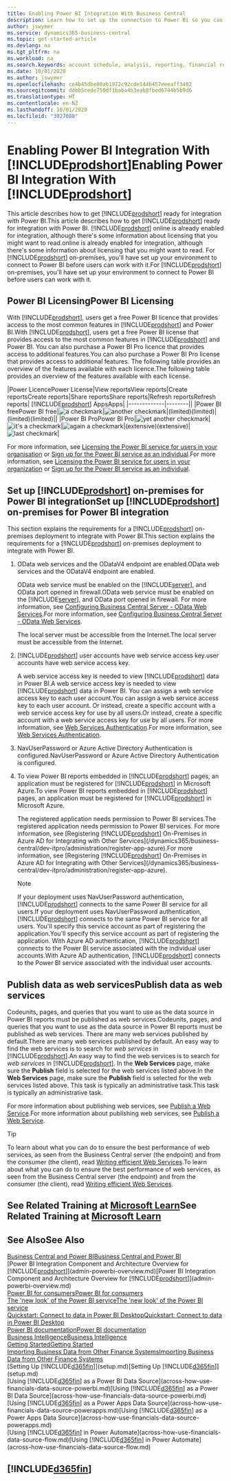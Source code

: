 ```yaml
---
title: Enabling Power BI Integration With Business Central
description: Learn how to set up the connection to Power Bi so you can get insights, business intelligence, and KPIs from your Business Central data with the Business Central apps for Power BI.
author: jswymer
ms.service: dynamics365-business-central
ms.topic: get-started-article
ms.devlang: na
ms.tgt_pltfrm: na
ms.workload: na
ms.search.keywords: account schedule, analysis, reporting, financial report, business intelligence, KPI
ms.date: 10/01/2020
ms.author: jswymer
ms.openlocfilehash: ce4b45dbe80ab1972c92cde144b457eeeaff3402
ms.sourcegitcommit: ddbb5cede750df1baba4b3eab8fbed6744b5b9d6
ms.translationtype: HT
ms.contentlocale: en-NZ
ms.lasthandoff: 10/01/2020
ms.locfileid: "3927088"
---
```

# <a name="enabling-power-bi-integration-with-prodshort"></a><span data-ttu-id="9f812-103">Enabling Power BI Integration With [!INCLUDE[prodshort](includes/prodshort.md)]</span><span class="sxs-lookup"><span data-stu-id="9f812-103">Enabling Power BI Integration With [!INCLUDE[prodshort](includes/prodshort.md)]</span></span>

<span data-ttu-id="9f812-104">This article describes how to get [!INCLUDE[prodshort](includes/prodshort.md)] ready for integration with Power BI.</span><span class="sxs-lookup"><span data-stu-id="9f812-104">This article describes how to get [!INCLUDE[prodshort](includes/prodshort.md)] ready for integration with Power BI.</span></span> [!INCLUDE[prodshort](includes/prodshort.md)] <span data-ttu-id="9f812-105">online is already enabled for integration, although there's some information about licensing that you might want to read.</span><span class="sxs-lookup"><span data-stu-id="9f812-105">online is already enabled for integration, although there's some information about licensing that you might want to read.</span></span> <span data-ttu-id="9f812-106">For [!INCLUDE[prodshort](includes/prodshort.md)] on-premises, you'll have set up your environment to connect to Power BI before users can work with it.</span><span class="sxs-lookup"><span data-stu-id="9f812-106">For [!INCLUDE[prodshort](includes/prodshort.md)] on-premises, you'll have set up your environment to connect to Power BI before users can work with it.</span></span>

## <a name="power-bi-licensing"></a><a name="license"></a><span data-ttu-id="9f812-107">Power BI Licensing</span><span class="sxs-lookup"><span data-stu-id="9f812-107">Power BI Licensing</span></span>

<span data-ttu-id="9f812-108">With [!INCLUDE[prodshort](includes/prodshort.md)], users get a free Power BI licence that provides access to the most common features in [!INCLUDE[prodshort](includes/prodshort.md)] and Power BI.</span><span class="sxs-lookup"><span data-stu-id="9f812-108">With [!INCLUDE[prodshort](includes/prodshort.md)], users get a free Power BI license that provides access to the most common features in [!INCLUDE[prodshort](includes/prodshort.md)] and Power BI.</span></span> <span data-ttu-id="9f812-109">You can also purchase a Power BI Pro licence that provides access to additional features.</span><span class="sxs-lookup"><span data-stu-id="9f812-109">You can also purchase a Power BI Pro license that provides access to additional features.</span></span> <span data-ttu-id="9f812-110">The following table provides an overview of the features available with each licence.</span><span class="sxs-lookup"><span data-stu-id="9f812-110">The following table provides an overview of the features available with each license.</span></span>

|<span data-ttu-id="9f812-111">Power Licence</span><span class="sxs-lookup"><span data-stu-id="9f812-111">Power License</span></span>|<span data-ttu-id="9f812-112">View reports</span><span class="sxs-lookup"><span data-stu-id="9f812-112">View reports</span></span>|<span data-ttu-id="9f812-113">Create reports</span><span class="sxs-lookup"><span data-stu-id="9f812-113">Create reports</span></span>|<span data-ttu-id="9f812-114">Share reports</span><span class="sxs-lookup"><span data-stu-id="9f812-114">Share reports</span></span>|<span data-ttu-id="9f812-115">Refresh reports</span><span class="sxs-lookup"><span data-stu-id="9f812-115">Refresh reports</span></span>| [!INCLUDE[prodshort](includes/prodshort.md)] <span data-ttu-id="9f812-116">Apps</span><span class="sxs-lookup"><span data-stu-id="9f812-116">Apps</span></span>|
|-------------|--------||
|<span data-ttu-id="9f812-117">Power BI free</span><span class="sxs-lookup"><span data-stu-id="9f812-117">Power BI free</span></span>|![a checkmark](media/check.png)|![another checkmark](media/check.png)|<span data-ttu-id="9f812-120">(limited)</span><span class="sxs-lookup"><span data-stu-id="9f812-120">(limited)</span></span>|<span data-ttu-id="9f812-121">(limited)</span><span class="sxs-lookup"><span data-stu-id="9f812-121">(limited)</span></span>||
|<span data-ttu-id="9f812-122">Power BI Pro</span><span class="sxs-lookup"><span data-stu-id="9f812-122">Power BI Pro</span></span>|![yet another checkmark](media/check.png)|![it's a checkmark](media/check.png)|![again a checkmark](media/check.png)|<span data-ttu-id="9f812-126">(extensive)</span><span class="sxs-lookup"><span data-stu-id="9f812-126">(extensive)</span></span>|![last checkmark](media/check.png)|

<span data-ttu-id="9f812-128">For more information, see [Licensing the Power BI service for users in your organisation](/power-bi/admin/service-admin-licensing-organization) or [Sign up for the Power BI service as an individual](/power-bi/fundamentals/service-self-service-signup-for-power-bi).</span><span class="sxs-lookup"><span data-stu-id="9f812-128">For more information, see [Licensing the Power BI service for users in your organization](/power-bi/admin/service-admin-licensing-organization) or [Sign up for the Power BI service as an individual](/power-bi/fundamentals/service-self-service-signup-for-power-bi).</span></span>

## <a name="set-up-prodshort-on-premises-for-power-bi-integration"></a><a name="setup"></a><span data-ttu-id="9f812-129">Set up [!INCLUDE[prodshort](includes/prodshort.md)] on-premises for Power BI integration</span><span class="sxs-lookup"><span data-stu-id="9f812-129">Set up [!INCLUDE[prodshort](includes/prodshort.md)] on-premises for Power BI integration</span></span>

<span data-ttu-id="9f812-130">This section explains the requirements for a [!INCLUDE[prodshort](includes/prodshort.md)] on-premises deployment to integrate with Power BI.</span><span class="sxs-lookup"><span data-stu-id="9f812-130">This section explains the requirements for a [!INCLUDE[prodshort](includes/prodshort.md)] on-premises deployment to integrate with Power BI.</span></span>

1. <span data-ttu-id="9f812-131">OData web services and the ODataV4 endpoint are enabled.</span><span class="sxs-lookup"><span data-stu-id="9f812-131">OData web services and the ODataV4 endpoint are enabled.</span></span>

    <span data-ttu-id="9f812-132">OData web service must be enabled on the [!INCLUDE[server](includes/server.md)], and OData port opened in firewall.</span><span class="sxs-lookup"><span data-stu-id="9f812-132">OData web service must be enabled on the [!INCLUDE[server](includes/server.md)], and OData port opened in firewall.</span></span> <span data-ttu-id="9f812-133">For more information, see [Configuring Business Central Server - OData Web Services](/dynamics365/business-central/dev-itpro/administration/configure-server-instance#ODataServices).</span><span class="sxs-lookup"><span data-stu-id="9f812-133">For more information, see [Configuring Business Central Server - OData Web Services](/dynamics365/business-central/dev-itpro/administration/configure-server-instance#ODataServices).</span></span>
    
    <span data-ttu-id="9f812-134">The local server must be accessible from the Internet.</span><span class="sxs-lookup"><span data-stu-id="9f812-134">The local server must be accessible from the Internet.</span></span>

2. [!INCLUDE[prodshort](includes/prodshort.md)] <span data-ttu-id="9f812-135">user accounts have web service access key.</span><span class="sxs-lookup"><span data-stu-id="9f812-135">user accounts have web service access key.</span></span>

    <span data-ttu-id="9f812-136">A web service access key is needed to view [!INCLUDE[prodshort](includes/prodshort.md)] data in Power BI.</span><span class="sxs-lookup"><span data-stu-id="9f812-136">A web service access key is needed to view [!INCLUDE[prodshort](includes/prodshort.md)] data in Power BI.</span></span> <span data-ttu-id="9f812-137">You can assign a web service access key to each user account.</span><span class="sxs-lookup"><span data-stu-id="9f812-137">You can assign a web service access key to each user account.</span></span> <span data-ttu-id="9f812-138">Or instead, create a specific account with a web service access key for use by all users.</span><span class="sxs-lookup"><span data-stu-id="9f812-138">Or instead, create a specific account with a web service access key for use by all users.</span></span> <span data-ttu-id="9f812-139">For more information, see [Web Services Authentication](/dynamics365/business-central/dev-itpro/webservices/web-services-authentication#generate-a-web-service-access-key).</span><span class="sxs-lookup"><span data-stu-id="9f812-139">For more information, see [Web Services Authentication](/dynamics365/business-central/dev-itpro/webservices/web-services-authentication#generate-a-web-service-access-key).</span></span>

3. <span data-ttu-id="9f812-140">NavUserPassword or Azure Active Directory Authentication is configured.</span><span class="sxs-lookup"><span data-stu-id="9f812-140">NavUserPassword or Azure Active Directory Authentication is configured.</span></span>

4. <span data-ttu-id="9f812-141">To view Power BI reports embedded in [!INCLUDE[prodshort](includes/prodshort.md)] pages, an application must be registered for [!INCLUDE[prodshort](includes/prodshort.md)] in Microsoft Azure.</span><span class="sxs-lookup"><span data-stu-id="9f812-141">To view Power BI reports embedded in [!INCLUDE[prodshort](includes/prodshort.md)] pages, an application must be registered for [!INCLUDE[prodshort](includes/prodshort.md)] in Microsoft Azure.</span></span>

    <span data-ttu-id="9f812-142">The registered application needs permission to Power BI services.</span><span class="sxs-lookup"><span data-stu-id="9f812-142">The registered application needs permission to Power BI services.</span></span> <span data-ttu-id="9f812-143">For more information, see [Registering [!INCLUDE[prodshort](includes/prodshort.md)] On-Premises in Azure AD for Integrating with Other Services](/dynamics365/business-central/dev-itpro/administration/register-app-azure).</span><span class="sxs-lookup"><span data-stu-id="9f812-143">For more information, see [Registering [!INCLUDE[prodshort](includes/prodshort.md)] On-Premises in Azure AD for Integrating with Other Services](/dynamics365/business-central/dev-itpro/administration/register-app-azure).</span></span>

    > [!NOTE]
    > <span data-ttu-id="9f812-144">If your deployment uses NavUserPassword authentication, [!INCLUDE[prodshort](includes/prodshort.md)] connects to the same Power BI service for all users.</span><span class="sxs-lookup"><span data-stu-id="9f812-144">If your deployment uses NavUserPassword authentication, [!INCLUDE[prodshort](includes/prodshort.md)] connects to the same Power BI service for all users.</span></span> <span data-ttu-id="9f812-145">You'll specify this service account as part of registering the application.</span><span class="sxs-lookup"><span data-stu-id="9f812-145">You'll specify this service account as part of registering the application.</span></span> <span data-ttu-id="9f812-146">With Azure AD authentication, [!INCLUDE[prodshort](includes/prodshort.md)] connects to the Power BI service associated with the individual user accounts.</span><span class="sxs-lookup"><span data-stu-id="9f812-146">With Azure AD authentication, [!INCLUDE[prodshort](includes/prodshort.md)] connects to the Power BI service associated with the individual user accounts.</span></span>

    <!-- Windows authentication can also be used but you can't get data from BC in Power BI -->

## <a name="publish-data-as-web-services"></a><span data-ttu-id="9f812-147">Publish data as web services</span><span class="sxs-lookup"><span data-stu-id="9f812-147">Publish data as web services</span></span>

<span data-ttu-id="9f812-148">Codeunits, pages, and queries that you want to use as the data source in Power BI reports must be published as web services.</span><span class="sxs-lookup"><span data-stu-id="9f812-148">Codeunits, pages, and queries that you want to use as the data source in Power BI reports must be published as web services.</span></span> <span data-ttu-id="9f812-149">There are many web services published by default.</span><span class="sxs-lookup"><span data-stu-id="9f812-149">There are many web services published by default.</span></span> <span data-ttu-id="9f812-150">An easy way to find the web services is to search for *web services* in [!INCLUDE[prodshort](includes/prodshort.md)].</span><span class="sxs-lookup"><span data-stu-id="9f812-150">An easy way to find the web services is to search for *web services* in [!INCLUDE[prodshort](includes/prodshort.md)].</span></span> <span data-ttu-id="9f812-151">In the **Web Services** page, make sure the **Publish** field is selected for the web services listed above.</span><span class="sxs-lookup"><span data-stu-id="9f812-151">In the **Web Services** page, make sure the **Publish** field is selected for the web services listed above.</span></span> <span data-ttu-id="9f812-152">This task is typically an administrative task.</span><span class="sxs-lookup"><span data-stu-id="9f812-152">This task is typically an administrative task.</span></span>

<span data-ttu-id="9f812-153">For more information about publishing web services, see [Publish a Web Service](across-how-publish-web-service.md).</span><span class="sxs-lookup"><span data-stu-id="9f812-153">For more information about publishing web services, see [Publish a Web Service](across-how-publish-web-service.md).</span></span>

> [!TIP]
> <span data-ttu-id="9f812-154">To learn about what you can do to ensure the best performance of web services, as seen from the Business Central server (the endpoint) and from the consumer (the client), read [Writing efficient Web Services](/dynamics365/business-central/dev-itpro/performance/performance-developer#writing-efficient-web-services).</span><span class="sxs-lookup"><span data-stu-id="9f812-154">To learn about what you can do to ensure the best performance of web services, as seen from the Business Central server (the endpoint) and from the consumer (the client), read [Writing efficient Web Services](/dynamics365/business-central/dev-itpro/performance/performance-developer#writing-efficient-web-services).</span></span>




## <a name="see-related-training-at-microsoft-learn"></a><span data-ttu-id="9f812-155">See Related Training at [Microsoft Learn](/learn/modules/Configure-powerbi-excel-dynamics-365-business-central/index)</span><span class="sxs-lookup"><span data-stu-id="9f812-155">See Related Training at [Microsoft Learn](/learn/modules/Configure-powerbi-excel-dynamics-365-business-central/index)</span></span>

## <a name="see-also"></a><span data-ttu-id="9f812-156">See Also</span><span class="sxs-lookup"><span data-stu-id="9f812-156">See Also</span></span>

[<span data-ttu-id="9f812-157">Business Central and Power BI</span><span class="sxs-lookup"><span data-stu-id="9f812-157">Business Central and Power BI</span></span>](admin-powerbi.md)  
<span data-ttu-id="9f812-158">[Power BI Integration Component and Architecture Overview for [!INCLUDE[prodshort](includes/prodshort.md)]](admin-powerbi-overview.md)</span><span class="sxs-lookup"><span data-stu-id="9f812-158">[Power BI Integration Component and Architecture Overview for [!INCLUDE[prodshort](includes/prodshort.md)]](admin-powerbi-overview.md)</span></span>  
[<span data-ttu-id="9f812-159">Power BI for consumers</span><span class="sxs-lookup"><span data-stu-id="9f812-159">Power BI for consumers</span></span>](/power-bi/consumer/end-user-consumer)  
[<span data-ttu-id="9f812-160">The 'new look' of the Power BI service</span><span class="sxs-lookup"><span data-stu-id="9f812-160">The 'new look' of the Power BI service</span></span>](/power-bi/service-new-look)  
[<span data-ttu-id="9f812-161">Quickstart: Connect to data in Power BI Desktop</span><span class="sxs-lookup"><span data-stu-id="9f812-161">Quickstart: Connect to data in Power BI Desktop</span></span>](/power-bi/desktop-quickstart-connect-to-data)  
[<span data-ttu-id="9f812-162">Power BI documentation</span><span class="sxs-lookup"><span data-stu-id="9f812-162">Power BI documentation</span></span>](/power-bi/)  
[<span data-ttu-id="9f812-163">Business Intelligence</span><span class="sxs-lookup"><span data-stu-id="9f812-163">Business Intelligence</span></span>](bi.md)  
[<span data-ttu-id="9f812-164">Getting Started</span><span class="sxs-lookup"><span data-stu-id="9f812-164">Getting Started</span></span>](product-get-started.md)  
[<span data-ttu-id="9f812-165">Importing Business Data from Other Finance Systems</span><span class="sxs-lookup"><span data-stu-id="9f812-165">Importing Business Data from Other Finance Systems</span></span>](across-import-data-configuration-packages.md)  
<span data-ttu-id="9f812-166">[Setting Up [!INCLUDE[d365fin](includes/d365fin_md.md)]](setup.md)</span><span class="sxs-lookup"><span data-stu-id="9f812-166">[Setting Up [!INCLUDE[d365fin](includes/d365fin_md.md)]](setup.md)</span></span>  
<span data-ttu-id="9f812-167">[Using [!INCLUDE[d365fin](includes/d365fin_md.md)] as a Power BI Data Source](across-how-use-financials-data-source-powerbi.md)</span><span class="sxs-lookup"><span data-stu-id="9f812-167">[Using [!INCLUDE[d365fin](includes/d365fin_md.md)] as a Power BI Data Source](across-how-use-financials-data-source-powerbi.md)</span></span>  
<span data-ttu-id="9f812-168">[Using [!INCLUDE[d365fin](includes/d365fin_md.md)] as a Power Apps Data Source](across-how-use-financials-data-source-powerapps.md)</span><span class="sxs-lookup"><span data-stu-id="9f812-168">[Using [!INCLUDE[d365fin](includes/d365fin_md.md)] as a Power Apps Data Source](across-how-use-financials-data-source-powerapps.md)</span></span>  
<span data-ttu-id="9f812-169">[Using [!INCLUDE[d365fin](includes/d365fin_md.md)] in Power Automate](across-how-use-financials-data-source-flow.md)</span><span class="sxs-lookup"><span data-stu-id="9f812-169">[Using [!INCLUDE[d365fin](includes/d365fin_md.md)] in Power Automate](across-how-use-financials-data-source-flow.md)</span></span>  

## [!INCLUDE[d365fin](includes/free_trial_md.md)]  
